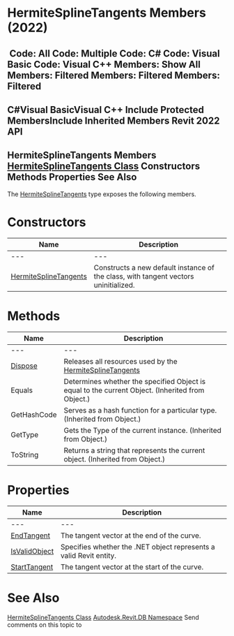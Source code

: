 # HermiteSplineTangents Members (2022)

﻿
 Code: All Code: Multiple Code: C# Code: Visual Basic Code: Visual C++  Members: Show All Members: Filtered Members: Filtered Members: Filtered   
---  
C#Visual BasicVisual C++
Include Protected MembersInclude Inherited Members
Revit 2022 API  
---  
HermiteSplineTangents Members  
[HermiteSplineTangents Class](b77a59cc-229c-52c4-5bc4-94670f5d3571.md "HermiteSplineTangents Class") Constructors Methods Properties See Also  
---  
The [HermiteSplineTangents](b77a59cc-229c-52c4-5bc4-94670f5d3571.md "HermiteSplineTangents Class") type exposes the following members.
# Constructors
| Name | Description |
| --- | --- |
| --- | --- | --- |
| [HermiteSplineTangents](4a4e5172-7176-f992-a3f0-e9b1f8071005.md "HermiteSplineTangents Constructor") | Constructs a new default instance of the class, with tangent vectors uninitialized. |

# Methods
| Name | Description |
| --- | --- |
| --- | --- | --- |
| [Dispose](0d0fb39b-5a0e-d9b7-bd26-bcb8624bc909.md "Dispose Method") | Releases all resources used by the [HermiteSplineTangents](b77a59cc-229c-52c4-5bc4-94670f5d3571.md "HermiteSplineTangents Class") |
| Equals | Determines whether the specified Object is equal to the current Object. (Inherited from Object.) |
| GetHashCode | Serves as a hash function for a particular type.  (Inherited from Object.) |
| GetType | Gets the Type of the current instance. (Inherited from Object.) |
| ToString | Returns a string that represents the current object. (Inherited from Object.) |

# Properties
| Name | Description |
| --- | --- |
| --- | --- | --- |
| [EndTangent](7bf74e3d-bd54-c348-2bda-b3ebf8d9e4ce.md "EndTangent Property") | The tangent vector at the end of the curve. |
| [IsValidObject](8039ca3e-bb0c-e437-6e71-28226deb34e0.md "IsValidObject Property") | Specifies whether the .NET object represents a valid Revit entity. |
| [StartTangent](efb65141-528e-73b4-57a9-e4ed1700236f.md "StartTangent Property") | The tangent vector at the start of the curve. |

# See Also
[HermiteSplineTangents Class](b77a59cc-229c-52c4-5bc4-94670f5d3571.md "HermiteSplineTangents Class")
[Autodesk.Revit.DB Namespace](87546ba7-461b-c646-cbb1-2cb8f5bff8b2.md "Autodesk.Revit.DB Namespace")
Send comments on this topic to 